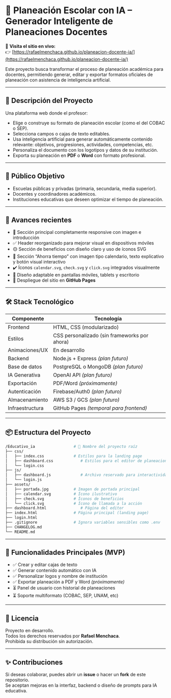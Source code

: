 # 🧠 Planeación Escolar con IA – Generador Inteligente de Planeaciones Docentes

📍 **Visita el sitio en vivo:**  
👉 [https://rafaelmenchaca.github.io/planeacion-docente-ia/](https://rafaelmenchaca.github.io/planeacion-docente-ia/)

Este proyecto busca transformar el proceso de planeación académica para docentes, permitiendo generar, editar y exportar formatos oficiales de planeación con asistencia de inteligencia artificial.

---

## 🚀 Descripción del Proyecto

Una plataforma web donde el profesor:
- Elige o construye su formato de planeación escolar (como el del COBAC o SEP).
- Selecciona campos o cajas de texto editables.
- Usa inteligencia artificial para generar automáticamente contenido relevante: objetivos, progresiones, actividades, competencias, etc.
- Personaliza el documento con los logotipos y datos de su institución.
- Exporta su planeación en **PDF** o **Word** con formato profesional.

---

## 🎯 Público Objetivo

- Escuelas públicas y privadas (primaria, secundaria, media superior).
- Docentes y coordinadores académicos.
- Instituciones educativas que deseen optimizar el tiempo de planeación.

---

## 🌟 Avances recientes

- 🔧 Sección principal completamente responsive con imagen e introducción
- ✅ Header reorganizado para mejorar visual en dispositivos móviles
- 🟡 Sección de beneficios con diseño claro y uso de íconos SVG
- 📆 Sección “Ahorra tiempo” con imagen tipo calendario, texto explicativo y botón visual interactivo
- ✔️ Íconos `calendar.svg`, `check.svg` y `click.svg` integrados visualmente
- 📱 Diseño adaptable en pantallas móviles, tablets y escritorio
- 🚀 Despliegue del sitio en **GitHub Pages**

---

## 🛠️ Stack Tecnológico

| Componente        | Tecnología              |
|-------------------|--------------------------|
| Frontend          | HTML, CSS (modularizado) |
| Estilos           | CSS personalizado (sin frameworks por ahora) |
| Animaciones/UX    | En desarrollo            |
| Backend           | Node.js + Express *(plan futuro)* |
| Base de datos     | PostgreSQL o MongoDB *(plan futuro)* |
| IA Generativa     | OpenAI API *(plan futuro)* |
| Exportación       | PDF/Word *(próximamente)* |
| Autenticación     | Firebase/Auth0 *(plan futuro)* |
| Almacenamiento    | AWS S3 / GCS *(plan futuro)* |
| Infraestructura   | GitHub Pages *(temporal para frontend)*

---

## 📦 Estructura del Proyecto

```bash
/Educativo_ia                 # 🔰 Nombre del proyecto raíz
├── css/
│   ├── index.css             # Estilos para la landing page
│   ├── dashboard.css            # Estilos para el editor de planeaciones
│   └── login.css
├── js/
│   ├── dashboard.js             # Archivo reservado para interactividad futura
│   └── login.js
├── assets/
│   ├── portada.jpg           # Imagen de portada principal
│   ├── calendar.svg          # Ícono ilustrativo
│   ├── check.svg             # Íconos de beneficios
│   └── click.svg             # Ícono de llamada a la acción
├── dashboard.html               # Página del editor
├── index.html                # Página principal (landing page)
├── login.html
├── .gitignore                # Ignora variables sensibles como .env
├── CHANGELOG.md
└── README.md

```
---

## 📌 Funcionalidades Principales (MVP)

- ✅ Crear y editar cajas de texto  
- ✅ Generar contenido automático con IA  
- ✅ Personalizar logos y nombre de institución  
- ✅ Exportar planeación a PDF y Word *(próximamente)*  
- ⏳ Panel de usuario con historial de planeaciones  
- ⏳ Soporte multiformato (COBAC, SEP, UNAM, etc)

---

## 📄 Licencia

Proyecto en desarrollo.  
Todos los derechos reservados por **Rafael Menchaca**.  
Prohibida su distribución sin autorización.

---

## ✨ Contribuciones

Si deseas colaborar, puedes abrir un **issue** o hacer un **fork** de este repositorio.  
Se aceptan mejoras en la interfaz, backend o diseño de prompts para IA educativa.